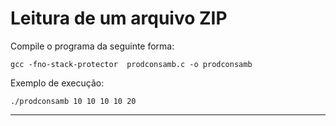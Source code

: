 # Leitura de um arquivo ZIP



Compile o programa da seguinte forma:
```
gcc -fno-stack-protector  prodconsamb.c -o prodconsamb
```

Exemplo de execução:
```
./prodconsamb 10 10 10 10 20
```

----